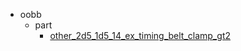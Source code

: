 * oobb
  * part
    * [other_2d5_1d5_14_ex_timing_belt_clamp_gt2](oobb/part/other_2d5_1d5_14_ex_timing_belt_clamp_gt2)
